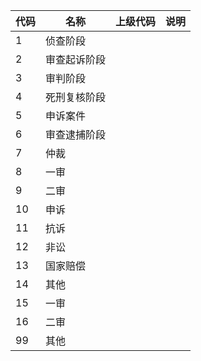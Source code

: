 | 代码 | 名称         | 上级代码 | 说明 |
| ---- | ------------ | -------- | ---- |
| 1    | 侦查阶段     |          |      |
| 2    | 审查起诉阶段 |          |      |
| 3    | 审判阶段     |          |      |
| 4    | 死刑复核阶段 |          |      |
| 5    | 申诉案件     |          |      |
| 6    | 审查逮捕阶段 |          |      |
| 7    | 仲裁         |          |      |
| 8    | 一审         |          |      |
| 9    | 二审         |          |      |
| 10   | 申诉         |          |      |
| 11   | 抗诉         |          |      |
| 12   | 非讼         |          |      |
| 13   | 国家赔偿     |          |      |
| 14   | 其他         |          |      |
| 15   | 一审         |          |      |
| 16   | 二审         |          |      |
| 99   | 其他         |          |      |